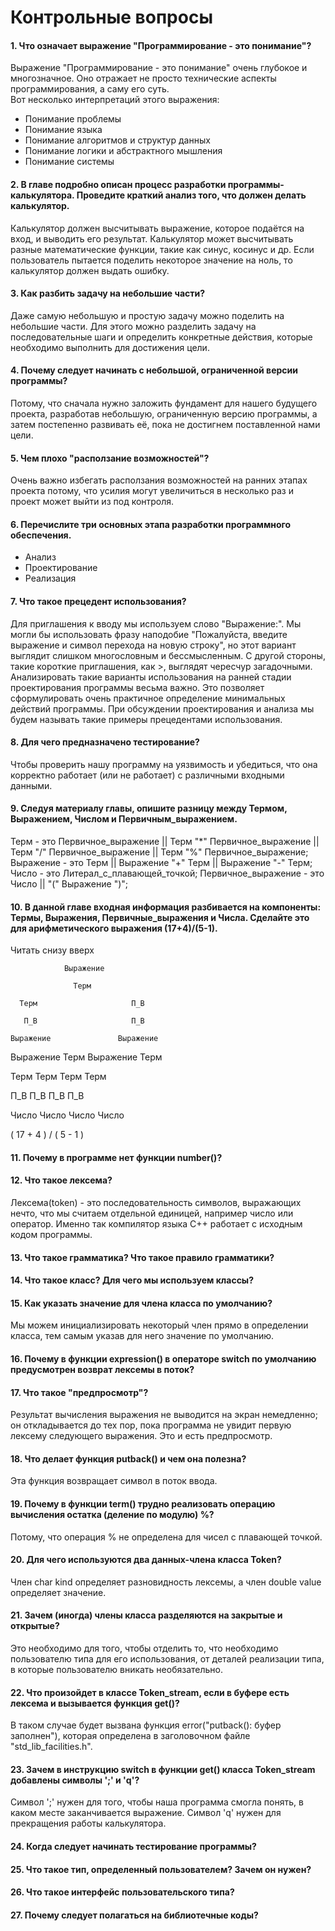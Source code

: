 # Контрольные вопросы

#### 1. Что означает выражение "Программирование - это понимание"?
Выражение "Программирование - это понимание" очень глубокое и многозначное. Оно отражает не просто технические аспекты программирования, а саму его суть.  
Вот несколько интерпретаций этого выражения:
- Понимание проблемы
- Понимание языка
- Понимание алгоритмов и структур данных
- Понимание логики и абстрактного мышления
- Понимание системы

#### 2. В главе подробно описан процесс разработки программы-калькулятора. Проведите краткий анализ того, что должен делать калькулятор.
Калькулятор должен высчитывать выражение, которое подаётся на вход, и выводить его результат. Калькулятор может высчитывать разные математические функции, такие как синус, косинус и др. Если пользователь пытается поделить некоторое значение на ноль, то калькулятор должен выдать ошибку.

#### 3. Как разбить задачу на небольшие части?
Даже самую небольшую и простую задачу можно поделить на небольшие части. Для этого можно разделить задачу на последовательные шаги и определить конкретные действия, которые необходимо выполнить для достижения цели.

#### 4. Почему следует начинать с небольшой, ограниченной версии программы?
Потому, что сначала нужно заложить фундамент для нашего будущего проекта, разработав небольшую, ограниченную версию программы, а затем постепенно развивать её, пока не достигнем поставленной нами цели.

#### 5. Чем плохо "расползание возможностей"?
Очень важно избегать расползания возможностей на ранних этапах проекта потому, что усилия могут увеличиться в несколько раз и проект может выйти из под контроля.

#### 6. Перечислите три основных этапа разработки программного обеспечения.
- Анализ
- Проектирование
- Реализация

#### 7. Что такое прецедент использования?
Для приглашения к вводу мы используем слово "Выражение:". Мы могли бы использовать фразу наподобие "Пожалуйста, введите выражение и символ перехода на новую строку", но этот вариант выглядит слишком многословным и бессмысленным. С другой стороны, такие короткие приглашения, как >, выглядят чересчур загадочными. Анализировать такие варианты использования на ранней стадии проектирования программы весьма важно. Это позволяет сформулировать очень практичное определение минимальных действий программы. При обсуждении проектирования и анализа мы будем называть такие примеры прецедентами использования.

#### 8. Для чего предназначено тестирование?
Чтобы проверить нашу программу на уязвимость и убедиться, что она корректно работает (или не работает) с различными входными данными.

#### 9. Следуя материалу главы, опишите разницу между Термом, Выражением, Числом и Первичным_выражением. 
Терм - это Первичное_выражение || Терм "*" Первичное_выражение || Терм "/" Первичное_выражение || Терм "%" Первичное_выражение;
Выражение - это Терм || Выражение "+" Терм || Выражение "-" Терм;
Число - это Литерал_с_плавающей_точкой;
Первичное_выражение - это Число || "(" Выражение ")";

#### 10. В данной главе входная информация разбивается на компоненты: Термы, Выражения, Первичные_выражения и Числа. Сделайте это для арифметического выражения (17+4)/(5-1).
Читать снизу вверх

                Выражение

                  Терм

      Терм                     П_В

       П_В                     П_В

    Выражение               Выражение

 Выражение Терм         Выражение  Терм

  Терм     Терм           Терм     Терм

   П_В      П_В            П_В     П_В

  Число    Число          Число   Число
    
(   17   +   4   )   /   (   5   -   1   )

#### 11. Почему в программе нет функции number()?

#### 12. Что такое лексема?
Лексема(token) - это последовательность символов, выражающих нечто, что мы считаем отдельной единицей, например число или оператор. Именно так компилятор языка C++ работает с исходным кодом программы.

#### 13. Что такое грамматика? Что такое правило грамматики?

#### 14. Что такое класс? Для чего мы используем классы?

#### 15. Как указать значение для члена класса по умолчанию?
Мы можем инициализировать некоторый член прямо в определении класса, тем самым указав для него значение по умолчанию.

#### 16. Почему в функции expression() в операторе switch по умолчанию предусмотрен возврат лексемы в поток?

#### 17. Что такое "предпросмотр"?
Результат вычисления выражения не выводится на экран немедленно; он откладывается до тех пор, пока программа не увидит первую лексему следующего выражения. Это и есть предпросмотр.

#### 18. Что делает функция putback() и чем она полезна?
Эта функция возвращает символ в поток ввода.

#### 19. Почему в функции term() трудно реализовать операцию вычисления остатка (деление по модулю) %?
Потому, что операция % не определена для чисел с плавающей точкой.

#### 20. Для чего используются два данных-члена класса Token?
Член char kind определяет разновидность лексемы, а член double value определяет значение.

#### 21. Зачем (иногда) члены класса разделяются на закрытые и открытые?
Это необходимо для того, чтобы отделить то, что необходимо пользователю типа для его использования, от деталей реализации типа, в которые пользователю вникать необязательно.

#### 22. Что произойдет в классе Token_stream, если в буфере есть лексема и вызывается функция get()?
В таком случае будет вызвана функция error("putback(): буфер заполнен"), которая определена в заголовочном файле "std_lib_facilities.h".

#### 23. Зачем в инструкцию switch в функции get() класса Token_stream добавлены символы ';' и 'q'?
Символ ';' нужен для того, чтобы наша программа смогла понять, в каком месте заканчивается выражение. Символ 'q' нужен для прекращения работы калькулятора.

#### 24. Когда следует начинать тестирование программы?

#### 25. Что такое тип, определенный пользователем? Зачем он нужен?

#### 26. Что такое интерфейс пользовательского типа?

#### 27. Почему следует полагаться на библиотечные коды?
